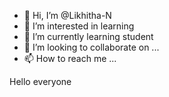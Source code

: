 - 👋 Hi, I’m @Likhitha-N
- 👀 I’m interested in learning
- 🌱 I’m currently learning student
- 💞️ I’m looking to collaborate on ...
- 📫 How to reach me ...

<!---
Likhitha-N/Likhitha-N is a ✨ special ✨ repository because its `README.md` (this file) appears on your GitHub profile.
You can click the Preview link to take a look at your changes.
--->
Hello everyone
